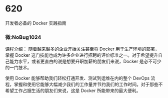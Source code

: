 # 620
开发者必备的 Docker 实践指南
### 微:NoBug1024 


课程介绍：
随着越来越多的企业开始关注甚至将 Docker 用于生产环境的部署，掌握 Docker 这门技能也成为许多企业进行招聘的评价标准之一。对于希望提升自己能力水平，或者更直白的说是想要升职加薪的朋友们来说，Docker 是必不可少的一门技术。

使用 Docker 能够帮助我们轻松打通开发、测试到运维在内的整个 DevOps 流程，掌握和使用它能够大幅减少我们的工作量并节约我们的工作时间。对于那些不希望工作占据生活的朋友们来说，这是 Docker 所能带来的最大便利。
